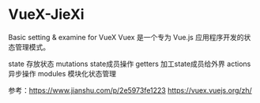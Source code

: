 # VueX-JieXi
Basic setting &amp; examine for VueX
Vuex 是一个专为 Vue.js 应用程序开发的状态管理模式。

state 存放状态
mutations state成员操作
getters 加工state成员给外界
actions 异步操作
modules 模块化状态管理

参考：https://www.jianshu.com/p/2e5973fe1223
      https://vuex.vuejs.org/zh/
